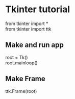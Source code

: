 # Tkinter tutorial
from tkinter import * <br />
from tkinter import ttk

## Make and run app
root = Tk() <br />
root.mainloop()

## Make Frame
ttk.Frame(root)
